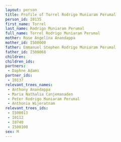 ```yaml
---
layout: person
title: Profile of Torrel Rodrigo Muniaram Perumal
person_id: I0135
first_name: Torrel
last_name: Rodrigo Muniaram Perumal
full_name: Torrel Rodrigo Muniaram Perumal
mother: Rose Angelina Anandappa
mother_id: I500008
father: Emmanuel Stephen Rodrigo Muniaram Perumal
father_id: I500068
children:
children_ids:
partners:
 - Daphne Adams
partner_ids:
 - I0137
relevant_trees_names:
 - Anthony Anandappa
 - Maria Nathalia Canjemanaden
 - Peter Rodrigo Muniaram Perumal
 - Anthonia Wijeratnam
relevant_trees_ids:
 - I500013
 - I0112
 - I0740
 - I500100
sex: M
---
```


